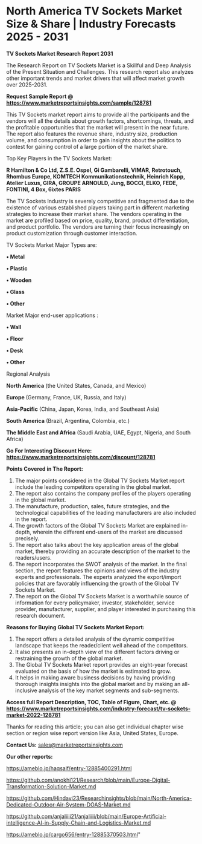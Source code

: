 # North America TV Sockets Market Size & Share | Industry Forecasts 2025 - 2031

<strong>TV Sockets Market Research Report 2031</strong>

The Research Report on TV Sockets Market is a Skillful and Deep Analysis of the Present Situation and Challenges. This research report also analyzes other important trends and market drivers that will affect market growth over 2025-2031.

<strong>Request Sample Report @ <a href=https://www.marketreportsinsights.com/sample/128781>https://www.marketreportsinsights.com/sample/128781</a></strong>

This TV Sockets market report aims to provide all the participants and the vendors will all the details about growth factors, shortcomings, threats, and the profitable opportunities that the market will present in the near future. The report also features the revenue share, industry size, production volume, and consumption in order to gain insights about the politics to contest for gaining control of a large portion of the market share.

Top Key Players in the TV Sockets Market:

<strong>R Hamilton & Co Ltd, Z.S.E. Ospel, Gi Gambarelli, VIMAR, Retrotouch, Rhombus Europe, KOMTECH Kommunikationstechnik, Heinrich Kopp, Atelier Luxus, GIRA, GROUPE ARNOULD, Jung, BOCCI, ELKO, FEDE, FONTINI, 4 Box, 6ixtes PARIS</strong>

The TV Sockets Industry is severely competitive and fragmented due to the existence of various established players taking part in different marketing strategies to increase their market share. The vendors operating in the market are profiled based on price, quality, brand, product differentiation, and product portfolio. The vendors are turning their focus increasingly on product customization through customer interaction.

TV Sockets Market Major Types are:

<strong>• Metal

• Plastic

• Wooden

• Glass

• Other</strong>

Market Major end-user applications :

<strong>• Wall

• Floor

• Desk

• Other</strong>

Regional Analysis

</u><strong><b>North America</b></strong> (the United States, Canada, and Mexico)

<strong><b>Europe </b></strong>(Germany, France, UK, Russia, and Italy)

<strong><b>Asia-Pacific</b></strong> (China, Japan, Korea, India, and Southeast Asia)

<strong><b>South America</b></strong> (Brazil, Argentina, Colombia, etc.)

<strong><b>The Middle East and Africa</b></strong> (Saudi Arabia, UAE, Egypt, Nigeria, and South Africa)

<strong>Go For Interesting Discount Here: <a href=https://www.marketreportsinsights.com/discount/128781>https://www.marketreportsinsights.com/discount/128781</a></strong>

<strong>Points Covered in The Report:</strong>
<ol>
  <li>The major points considered in the Global TV Sockets Market report include the leading competitors operating in the global market.</li>
  <li>The report also contains the company profiles of the players operating in the global market.</li>
  <li>The manufacture, production, sales, future strategies, and the technological capabilities of the leading manufacturers are also included in the report.</li>
  <li>The growth factors of the Global TV Sockets Market are explained in-depth, wherein the different end-users of the market are discussed precisely.</li>
  <li>The report also talks about the key application areas of the global market, thereby providing an accurate description of the market to the readers/users.</li>
  <li>The report incorporates the SWOT analysis of the market. In the final section, the report features the opinions and views of the industry experts and professionals. The experts analyzed the export/import policies that are favorably influencing the growth of the Global TV Sockets Market.</li>
  <li>The report on the Global TV Sockets Market is a worthwhile source of information for every policymaker, investor, stakeholder, service provider, manufacturer, supplier, and player interested in purchasing this research document.</li>
</ol>
<strong>Reasons for Buying Global TV Sockets Market Report:</strong>

<ol>
  <li>The report offers a detailed analysis of the dynamic competitive landscape that keeps the reader/client well ahead of the competitors.</li>
  <li>It also presents an in-depth view of the different factors driving or restraining the growth of the global market.</li>
  <li>The Global TV Sockets Market report provides an eight-year forecast evaluated on the basis of how the market is estimated to grow.</li>
  <li>It helps in making aware business decisions by having providing thorough insights insights into the global market and by making an all-inclusive analysis of the key market segments and sub-segments.</li>
</ol>
<strong>Access full Report Description, TOC, Table of Figure, Chart, etc. @ <a href=https://www.marketreportsinsights.com/industry-forecast/tv-sockets-market-2022-128781>https://www.marketreportsinsights.com/industry-forecast/tv-sockets-market-2022-128781</a></strong>


Thanks for reading this article; you can also get individual chapter wise section or region wise report version like Asia, United States, Europe.

<strong>Contact Us:</strong>
sales@marketreportsinsights.com

<strong>Our other reports:</strong>

<a href=https://ameblo.jp/haqsaif/entry-12885400291.html>https://ameblo.jp/haqsaif/entry-12885400291.html</a>

<a href=https://github.com/anokhi121/Research/blob/main/Europe-Digital-Transformation-Solution-Market.md>https://github.com/anokhi121/Research/blob/main/Europe-Digital-Transformation-Solution-Market.md</a>

<a href=https://github.com/Hindavi23/Researchinsights/blob/main/North-America-Dedicated-Outdoor-Air-System-DOAS-Market.md>https://github.com/Hindavi23/Researchinsights/blob/main/North-America-Dedicated-Outdoor-Air-System-DOAS-Market.md</a>

<a href=https://github.com/anjaliiii21/anjaliiii/blob/main/Europe-Artificial-intelligence-AI-in-Supply-Chain-and-Logistics-Market.md>https://github.com/anjaliiii21/anjaliiii/blob/main/Europe-Artificial-intelligence-AI-in-Supply-Chain-and-Logistics-Market.md</a>

<a href=https://ameblo.jp/cargo656/entry-12885370503.html>https://ameblo.jp/cargo656/entry-12885370503.html</a>"
